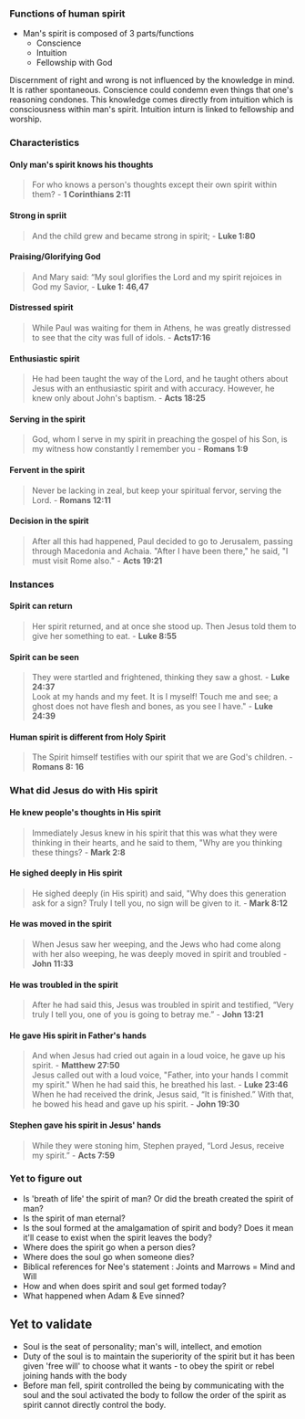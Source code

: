 
### Functions of human spirit

* Man's spirit is composed of 3 parts/functions
	* Conscience
	* Intuition
	* Fellowship with God

Discernment of right and wrong is not influenced by the knowledge in mind. It is rather spontaneous. Conscience could condemn even things that one's reasoning condones. This knowledge comes directly from intuition which is consciousness within man's spirit. Intuition inturn is linked to fellowship and worship.

### Characteristics

#### Only man's spirit knows his thoughts
> For who knows a person's thoughts except their own spirit within them? - **1 Corinthians 2:11**

#### Strong in spriit
> And the child grew and became strong in spirit; - **Luke 1:80**  

#### Praising/Glorifying God
> And Mary said: “My soul glorifies the Lord and my spirit rejoices in God my Savior, - **Luke 1: 46,47**  

#### Distressed spirit
> While Paul was waiting for them in Athens, he was greatly distressed to see that the city was full of idols. - **Acts17:16**  

#### Enthusiastic spirit
> He had been taught the way of the Lord, and he taught others about Jesus with an enthusiastic spirit and with accuracy. However, he knew only about John's baptism. - **Acts 18:25** 

#### Serving in the spirit
> God, whom I serve in my spirit in preaching the gospel of his Son, is my witness how constantly I remember you - **Romans 1:9**  

#### Fervent in the spirit
> Never be lacking in zeal, but keep your spiritual fervor, serving the Lord. - **Romans 12:11**  

#### Decision in the spirit
> After all this had happened, Paul decided to go to Jerusalem, passing through Macedonia and Achaia. "After I have been there," he said, "I must visit Rome also." - **Acts 19:21**  

### Instances
#### Spirit can return 
> Her spirit returned, and at once she stood up. Then Jesus told them to give her something to eat. - **Luke 8:55**  

#### Spirit can be seen
> They were startled and frightened, thinking they saw a ghost. - **Luke 24:37**  
> Look at my hands and my feet. It is I myself! Touch me and see; a ghost does not have flesh and bones, as you see I have." - **Luke 24:39**  


#### Human spirit is different from Holy Spirit
> The Spirit himself testifies with our spirit that we are God's children. - **Romans 8: 16**

### What did Jesus do with His spirit
#### He knew people's thoughts in His spirit
> Immediately Jesus knew in his spirit that this was what they were thinking in their hearts, and he said to them, "Why are you thinking these things? - **Mark 2:8**

#### He sighed deeply in His spirit
> He sighed deeply (in His spirit) and said, "Why does this generation ask for a sign? Truly I tell you, no sign will be given to it. - **Mark 8:12**

#### He was moved in the spirit
> When Jesus saw her weeping, and the Jews who had come along with her also weeping, he was deeply moved in spirit and troubled - **John 11:33**  

#### He was troubled in the spirit
> After he had said this, Jesus was troubled in spirit and testified, “Very truly I tell you, one of you is going to betray me.” - **John 13:21**   

#### He gave His spirit in Father's hands
> And when Jesus had cried out again in a loud voice, he gave up his spirit. - **Matthew 27:50**  
> Jesus called out with a loud voice, "Father, into your hands I commit my spirit." When he had said this, he breathed his last. - **Luke 23:46**  
> When he had received the drink, Jesus said, “It is finished.” With that, he bowed his head and gave up his spirit. - **John 19:30**  

#### Stephen gave his spirit in Jesus' hands
> While they were stoning him, Stephen prayed, “Lord Jesus, receive my spirit.” - **Acts 7:59**  

### Yet to figure out
* Is 'breath of life' the spirit of man? Or did the breath created the spirit of man?
* Is the spirit of man eternal?
* Is the soul formed at the amalgamation of spirit and body? Does it mean it'll cease to exist when the spirit leaves the body?
* Where does the spirit go when a person dies?
* Where does the soul go when someone dies?
* Biblical references for Nee's statement : Joints and Marrows = Mind and Will
* How and when does spirit and soul get formed today?
* What happened when Adam & Eve sinned?



## Yet to validate
* Soul is the seat of personality; man's will, intellect, and emotion
* Duty of the soul is to maintain the superiority of the spirit but it has been given 'free will' to choose what it wants - to obey the spirit or rebel joining hands with the body
* Before man fell, spirit controlled the being by communicating with the soul and the soul activated the body to follow the order of the spirit as spirit cannot directly control the body.


